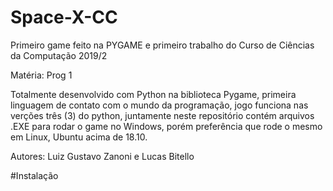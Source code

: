 # Space-X-CC

Primeiro game feito na PYGAME e primeiro trabalho do Curso de Ciências da Computação 2019/2

Matéria: Prog 1

Totalmente desenvolvido com Python na biblioteca Pygame, primeira linguagem de contato com o mundo da programação, jogo funciona nas verções três (3) do python, juntamente neste repositório contém arquivos .EXE para rodar o game no Windows, porém preferência que rode o mesmo em Linux, Ubuntu acima de 18.10.

Autores: Luiz Gustavo Zanoni e Lucas Bitello

#Instalação

